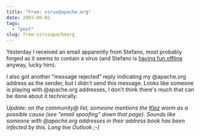 ```yaml
---
title: "From: virus@apache.org"
date: 2003-06-02
tags: 
  - "post"
slug: from-virusapacheorg
---
```


Yesterday I received an email apparently from Stefano, most probably forged as it seems to contain a virus (and Stefano is [having fun offline](http://www.betaversion.org/~stefano/linotype/news/16/) anyway, lucky him).

I also got another "message rejected" reply indicating my @apache.org address as the sender, but I didn't send this message. Looks like someone is playing with @apache.org addresses, I don't think there's much that can be done about it technically.

_Update: on the community@ list, someone mentions the [Klez](http://securityresponse.symantec.com/avcenter/venc/data/w32.klez.h@mm.html) worm as a possible cause (see "email spoofing" down that page). Sounds like someone with @apache.org addresses in their address book has been infected by this. Long live Outlook ;-)_
